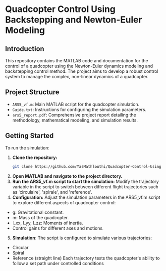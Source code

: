 # Quadcopter Control Using Backstepping and Newton-Euler Modeling

## Introduction
This repository contains the MATLAB code and documentation for the control of a quadcopter using the Newton-Euler dynamics modeling and backstepping control method. The project aims to develop a robust control system to manage the complex, non-linear dynamics of a quadcopter.

## Project Structure
- `ARS5_vf.m`: Main MATLAB script for the quadcopter simulation.
- `Guide.txt`: Instructions for configuring the simulation parameters.
- `ars5_report.pdf`: Comprehensive project report detailing the methodology, mathematical modeling, and simulation results.

## Getting Started
To run the simulation:
1. **Clone the repository:**
   ```bash
   git clone https://github.com/YasMathlouthi/Quadcopter-Control-Using-Backstepping-and-Newton-Euler-Modeling
2. **Open MATLAB and navigate to the project directory.**
3. **Run the ARS5_vf.m script to start the simulation:** Modify the trajectory variable in the script to switch between different flight trajectories such as 'circulaire', 'spirale', and 'reference'.
4. **Configuration:**
Adjust the simulation parameters in the ARS5_vf.m script to explore different aspects of quadcopter control:

- g: Gravitational constant.
- m: Mass of the quadcopter.
- I_xx, I_yy, I_zz: Moments of inertia.
- Control gains for different axes and motions.
5. **Simulation:**
The script is configured to simulate various trajectories:
- Circular
- Spiral
- Reference (straight line) Each trajectory tests the quadcopter's ability to follow a set path under controlled conditions
   
